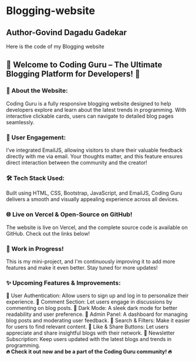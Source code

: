# Blogging-website
<h2>Author-<b>Govind Dagadu Gadekar</b></h2>
 Here is the code of my Blogging website

 
<h2>🚀 Welcome to Coding Guru – The Ultimate Blogging Platform for Developers! 🚀</h2>

<h3>🔹 About the Website:</h3>
<p>Coding Guru is a fully responsive blogging website designed to help developers explore and learn about the latest trends in programming. With interactive clickable cards, users can navigate to detailed blog pages seamlessly.</p>

<h3>📩 User Engagement:</h3>
<p>I’ve integrated EmailJS, allowing visitors to share their valuable feedback directly with me via email. Your thoughts matter, and this feature ensures direct interaction between the community and the creator!</p>

<h3>🛠️ Tech Stack Used:</h3>
<p>Built using HTML, CSS, Bootstrap, JavaScript, and EmailJS, Coding Guru delivers a smooth and visually appealing experience across all devices.
</p>

<h3>🌐 Live on Vercel & Open-Source on GitHub!</h3>
<p>The website is live on Vercel, and the complete source code is available on GitHub. Check out the links below!
</p>

<h3>🔧 Work in Progress!</h3>
<p>This is my mini-project, and I'm continuously improving it to add more features and make it even better. Stay tuned for more updates!
</p>

<h3>✨ Upcoming Features & Improvements:</h3>
🔹 User Authentication: Allow users to sign up and log in to personalize their experience.
🔹 Comment Section: Let users engage in discussions by commenting on blog posts.
🔹 Dark Mode: A sleek dark mode for better readability and user preference.
🔹 Admin Panel: A dashboard for managing blog posts and moderating user feedback.
🔹 Search & Filters: Make it easier for users to find relevant content.
🔹 Like & Share Buttons: Let users appreciate and share insightful blogs with their network.
🔹 Newsletter Subscription: Keep users updated with the latest blogs and trends in programming.
<br>
<b>🔥 Check it out now and be a part of the Coding Guru community! 🔥</b>
 
